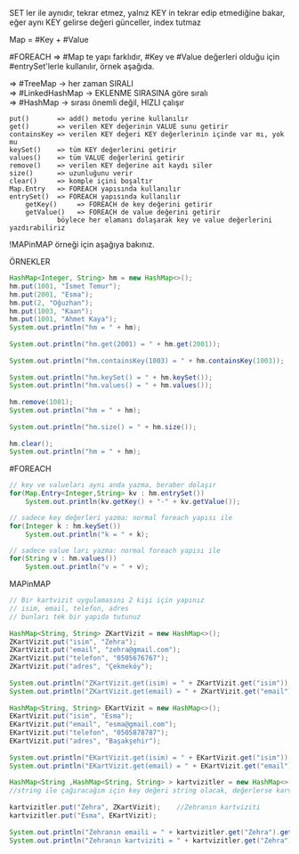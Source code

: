 SET ler ile aynıdır, tekrar etmez, yalnız KEY in tekrar edip etmediğine bakar, eğer aynı KEY gelirse değeri günceller, index tutmaz

Map = #Key + #Value

#FOREACH  => #Map te yapı farklıdır, #Key ve #Value değerleri olduğu için #entrySet'lerle kullanılır, örnek aşağıda.

=> #TreeMap               -> her zaman SIRALI  
=> #LinkedHashMap     -> EKLENME SIRASINA göre sıralı  
=> #HashMap              -> sırası önemli değil, HIZLI çalışır

	put()       => add() metodu yerine kullanılır
	get()       => verilen KEY değerinin VALUE sunu getirir
	containsKey => verilen KEY değeri KEY değerlerinin içinde var mı, yok mu
	keySet()    => tüm KEY değerlerini getirir
	values()    => tüm VALUE değerlerini getirir
	remove()    => verilen KEY değerine ait kaydı siler
	size()      => uzunluğunu verir
	clear()     => komple içini boşaltır
	Map.Entry   => FOREACH yapısında kullanılır
	entrySet()  => FOREACH yapısında kullanılır
	    getKey()     => FOREACH de key değerini getirir
	    getValue()   => FOREACH de value değerini getirir
				böylece her elamanı dolaşarak key ve value değerlerini yazdırabiliriz

!MAPinMAP örneği için aşağıya bakınız.

ÖRNEKLER
```java
HashMap<Integer, String> hm = new HashMap<>();  
hm.put(1001, "İsmet Temur");  
hm.put(2001, "Esma");  
hm.put(2, "Oğuzhan");  
hm.put(1003, "Kaan");  
hm.put(1001, "Ahmet Kaya");  
System.out.println("hm = " + hm);  
  
System.out.println("hm.get(2001) = " + hm.get(2001));  
  
System.out.println("hm.containsKey(1003) = " + hm.containsKey(1003));  
  
System.out.println("hm.keySet() = " + hm.keySet());  
System.out.println("hm.values() = " + hm.values());  
  
hm.remove(1001);  
System.out.println("hm = " + hm);  
  
System.out.println("hm.size() = " + hm.size());  
  
hm.clear();  
System.out.println("hm = " + hm);
```

#FOREACH 
```java
// key ve valueları aynı anda yazma, beraber dolaşır
for(Map.Entry<Integer,String> kv : hm.entrySet())              
    System.out.println(kv.getKey() + "-" + kv.getValue());    

// sadece key değerleri yazma: normal foreach yapısı ile  
for(Integer k : hm.keySet())                
    System.out.println("k = " + k);

// sadece value ları yazma: normal foreach yapısı ile  
for(String v : hm.values())                 
    System.out.println("v = " + v);
```

MAPinMAP
```java
// Bir kartvizit uygulamasını 2 kişi için yapınız  
// isim, email, telefon, adres  
// bunları tek bir yapıda tutunuz  
  
HashMap<String, String> ZKartVizit = new HashMap<>();  
ZKartVizit.put("isim", "Zehra");  
ZKartVizit.put("email", "zehra@gmail.com");  
ZKartVizit.put("telefon", "0505676767");  
ZKartVizit.put("adres", "Çekmeköy");  
  
System.out.println("ZKartVizit.get(isim) = " + ZKartVizit.get("isim"));  
System.out.println("ZKartVizit.get(email) = " + ZKartVizit.get("email"));  
  
HashMap<String, String> EKartVizit = new HashMap<>();  
EKartVizit.put("isim", "Esma");  
EKartVizit.put("email", "esma@gmail.com");  
EKartVizit.put("telefon", "0505878787");  
EKartVizit.put("adres", "Başakşehir");  
  
System.out.println("EKartVizit.get(isim) = " + EKartVizit.get("isim"));  
System.out.println("EKartVizit.get(email) = " + EKartVizit.get("email"));  
  
HashMap<String ,HashMap<String, String> > kartvizitler = new HashMap<>();  
//string ile çağıracağım için key değeri string olacak, değerlerse karvizit olacağı için HashMap oldu  
  
kartvizitler.put("Zehra", ZKartVizit);    //Zehranın kartviziti  
kartvizitler.put("Esma", EKartVizit);  
  
System.out.println("Zehranın emaili = " + kartvizitler.get("Zehra").get("email"));  
System.out.println("Zehranın kartviziti = " + kartvizitler.get("Zehra"));
```
